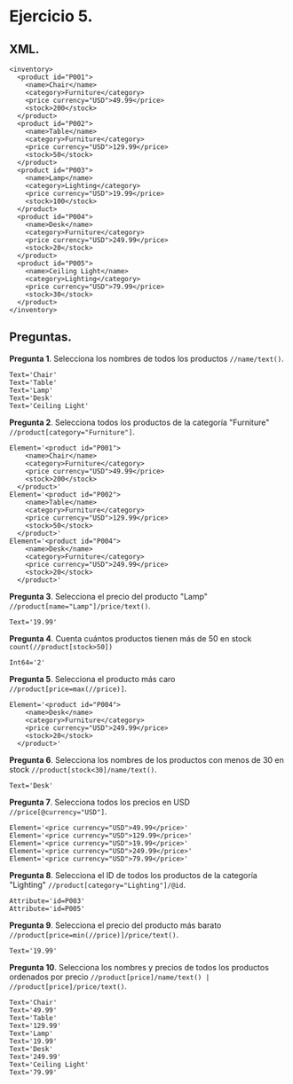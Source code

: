# Ejercicio 5.

## XML.

```
<inventory>
  <product id="P001">
    <name>Chair</name>
    <category>Furniture</category>
    <price currency="USD">49.99</price>
    <stock>200</stock>
  </product>
  <product id="P002">
    <name>Table</name>
    <category>Furniture</category>
    <price currency="USD">129.99</price>
    <stock>50</stock>
  </product>
  <product id="P003">
    <name>Lamp</name>
    <category>Lighting</category>
    <price currency="USD">19.99</price>
    <stock>100</stock>
  </product>
  <product id="P004">
    <name>Desk</name>
    <category>Furniture</category>
    <price currency="USD">249.99</price>
    <stock>20</stock>
  </product>
  <product id="P005">
    <name>Ceiling Light</name>
    <category>Lighting</category>
    <price currency="USD">79.99</price>
    <stock>30</stock>
  </product>
</inventory>
```

## Preguntas.

__Pregunta 1__. Selecciona los nombres de todos los productos `//name/text()`.

```
Text='Chair'
Text='Table'
Text='Lamp'
Text='Desk'
Text='Ceiling Light'
```

__Pregunta 2__. Selecciona todos los productos de la categoría "Furniture" `//product[category="Furniture"]`.

```
Element='<product id="P001">
    <name>Chair</name>
    <category>Furniture</category>
    <price currency="USD">49.99</price>
    <stock>200</stock>
  </product>'
Element='<product id="P002">
    <name>Table</name>
    <category>Furniture</category>
    <price currency="USD">129.99</price>
    <stock>50</stock>
  </product>'
Element='<product id="P004">
    <name>Desk</name>
    <category>Furniture</category>
    <price currency="USD">249.99</price>
    <stock>20</stock>
  </product>'
```

__Pregunta 3__. Selecciona el precio del producto "Lamp" `//product[name="Lamp"]/price/text()`.

```
Text='19.99'
```

__Pregunta 4__. Cuenta cuántos productos tienen más de 50 en stock `count(//product[stock>50])`

```
Int64='2'
```

__Pregunta 5__. Selecciona el producto más caro `//product[price=max(//price)]`.

```
Element='<product id="P004">
    <name>Desk</name>
    <category>Furniture</category>
    <price currency="USD">249.99</price>
    <stock>20</stock>
  </product>'
```

__Pregunta 6__. Selecciona los nombres de los productos con menos de 30 en stock `//product[stock<30]/name/text()`.

```
Text='Desk'
```

__Pregunta 7__. Selecciona todos los precios en USD `//price[@currency="USD"]`.

```
Element='<price currency="USD">49.99</price>'
Element='<price currency="USD">129.99</price>'
Element='<price currency="USD">19.99</price>'
Element='<price currency="USD">249.99</price>'
Element='<price currency="USD">79.99</price>'
```

__Pregunta 8__. Selecciona el ID de todos los productos de la categoría "Lighting" `//product[category="Lighting"]/@id`.

```
Attribute='id=P003'
Attribute='id=P005'
```

__Pregunta 9__. Selecciona el precio del producto más barato `//product[price=min(//price)]/price/text()`.

```
Text='19.99'
```

__Pregunta 10__. Selecciona los nombres y precios de todos los productos ordenados por precio `//product[price]/name/text() | //product[price]/price/text()`.

```
Text='Chair'
Text='49.99'
Text='Table'
Text='129.99'
Text='Lamp'
Text='19.99'
Text='Desk'
Text='249.99'
Text='Ceiling Light'
Text='79.99'
```
